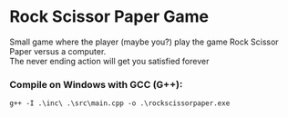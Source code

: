 # Rock Scissor Paper Game
Small game where the player (maybe you?) play the game Rock Scissor Paper versus a computer.\
The never ending action will get you satisfied forever

### Compile on Windows with GCC (G++):
`g++ -I .\inc\ .\src\main.cpp -o .\rockscissorpaper.exe`